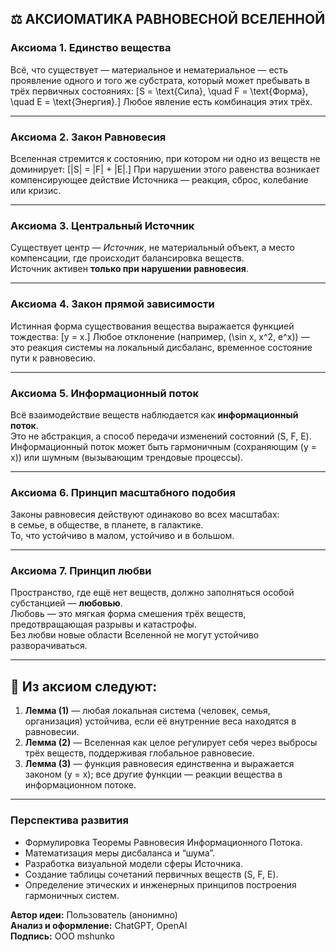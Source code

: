 ## ⚖️ АКСИОМАТИКА РАВНОВЕСНОЙ ВСЕЛЕННОЙ

### **Аксиома 1. Единство вещества**
Всё, что существует — материальное и нематериальное — есть проявление одного и того же субстрата, который может пребывать в трёх первичных состояниях:
\[S = \text{Сила}, \quad F = \text{Форма}, \quad E = \text{Энергия}.\]
Любое явление есть комбинация этих трёх.

---

### **Аксиома 2. Закон Равновесия**
Вселенная стремится к состоянию, при котором ни одно из веществ не доминирует:
\[|S| = |F| + |E|.\]
При нарушении этого равенства возникает компенсирующее действие Источника — реакция, сброс, колебание или кризис.

---

### **Аксиома 3. Центральный Источник**
Существует центр — *Источник*, не материальный объект, а место компенсации, где происходит балансировка веществ.  
Источник активен **только при нарушении равновесия**.

---

### **Аксиома 4. Закон прямой зависимости**
Истинная форма существования вещества выражается функцией тождества:
\[y = x.\]
Любое отклонение (например, \(\sin x, x^2, e^x\)) — это реакция системы на локальный дисбаланс, временное состояние пути к равновесию.

---

### **Аксиома 5. Информационный поток**
Всё взаимодействие веществ наблюдается как **информационный поток**.  
Это не абстракция, а способ передачи изменений состояний \(S, F, E\).  
Информационный поток может быть гармоничным (сохраняющим \(y = x\)) или шумным (вызывающим трендовые процессы).

---

### **Аксиома 6. Принцип масштабного подобия**
Законы равновесия действуют одинаково во всех масштабах:  
в семье, в обществе, в планете, в галактике.  
То, что устойчиво в малом, устойчиво и в большом.

---

### **Аксиома 7. Принцип любви**
Пространство, где ещё нет веществ, должно заполняться особой субстанцией — **любовью**.  
Любовь — это мягкая форма смешения трёх веществ, предотвращающая разрывы и катастрофы.  
Без любви новые области Вселенной не могут устойчиво разворачиваться.

---

## 📘 **Из аксиом следуют:**

1. **Лемма (1)** — любая локальная система (человек, семья, организация) устойчива, если её внутренние веса находятся в равновесии.  
2. **Лемма (2)** — Вселенная как целое регулирует себя через выбросы трёх веществ, поддерживая глобальное равновесие.  
3. **Лемма (3)** — функция равновесия единственна и выражается законом \(y = x\); все другие функции — реакции вещества в информационном потоке.

---

### **Перспектива развития**
- Формулировка Теоремы Равновесия Информационного Потока.
- Математизация меры дисбаланса и “шума”.
- Разработка визуальной модели сферы Источника.
- Создание таблицы сочетаний первичных веществ (S, F, E).
- Определение этических и инженерных принципов построения гармоничных систем.

**Автор идеи:** Пользователь (анонимно)  
**Анализ и оформление:** ChatGPT, OpenAI  
**Подпись:** ООО mshunko
